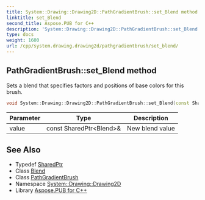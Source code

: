 ```yaml
---
title: System::Drawing::Drawing2D::PathGradientBrush::set_Blend method
linktitle: set_Blend
second_title: Aspose.PUB for C++
description: 'System::Drawing::Drawing2D::PathGradientBrush::set_Blend method. Sets a blend that specifies factors and positions of base colors for this brush in C++.'
type: docs
weight: 1600
url: /cpp/system.drawing.drawing2d/pathgradientbrush/set_blend/
---
```

## PathGradientBrush::set_Blend method


Sets a blend that specifies factors and positions of base colors for this brush.

```cpp
void System::Drawing::Drawing2D::PathGradientBrush::set_Blend(const SharedPtr<Blend> &value)
```


| Parameter | Type | Description |
| --- | --- | --- |
| value | const SharedPtr\<Blend\>\& | New blend value |

## See Also

* Typedef [SharedPtr](../../../system/sharedptr/)
* Class [Blend](../../blend/)
* Class [PathGradientBrush](../)
* Namespace [System::Drawing::Drawing2D](../../)
* Library [Aspose.PUB for C++](../../../)
